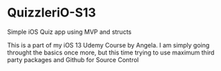 # QuizzleriO-S13
Simple iOS Quiz app using MVP and structs

This is a part of my iOS 13 Udemy Course by Angela. 
I am simply going throught the basics once more, but this time trying to use maximum third party packages
and Github for Source Control
